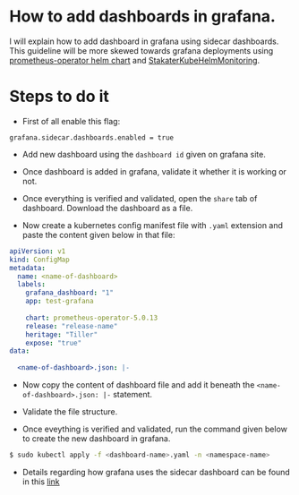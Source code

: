 # How to add dashboards in grafana.

I will explain how to add dashboard in grafana using sidecar dashboards. This guideline will be more skewed towards grafana deployments using [prometheus-operator helm chart](https://github.com/helm/charts/tree/master/stable/prometheus-operator) and [StakaterKubeHelmMonitoring](https://github.com/stakater/StakaterKubeHelmMonitoring). 


# Steps to do it

* First of all enable this flag:
```
grafana.sidecar.dashboards.enabled = true
```

* Add new dashboard using the `dashboard id` given on grafana site.

* Once dashboard is added in grafana, validate it whether it is working or not.

* Once everything is verified and validated, open the `share` tab of dashboard. Download the dashboard as a file.

* Now create a kubernetes config manifest file with `.yaml` extension and paste the content given below in that file:

```yaml
apiVersion: v1
kind: ConfigMap
metadata:
  name: <name-of-dashboard>
  labels:
    grafana_dashboard: "1"
    app: test-grafana
    
    chart: prometheus-operator-5.0.13
    release: "release-name"
    heritage: "Tiller"
    expose: "true"
data:
   
  <name-of-dashboard>.json: |-
```

* Now copy the content of dashboard file and add it beneath the `<name-of-dashboard>.json: |-` statement.

* Validate the file structure. 

* Once eveything is verified and validated, run the command given below to create the new dashboard in grafana.
```bash
$ sudo kubectl apply -f <dashboard-name>.yaml -n <namespace-name>
```

* Details regarding how grafana uses the sidecar dashboard can be found in this [link](https://github.com/helm/charts/tree/master/stable/grafana#sidecar-for-dashboards)

